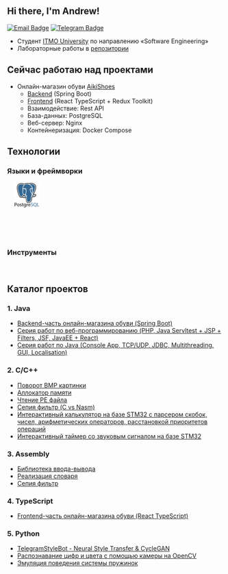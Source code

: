 ## Hi there, I'm Andrew!

[![Email Badge](https://img.shields.io/badge/-Email-c14438?style=flat-square&logo=Gmail&logoColor=white&link=mailto:andrew.barabanshchikov@yandex.ru)](mailto:andrew.barabanshchikov@yandex.ru)
[![Telegram Badge](https://img.shields.io/badge/-Telegram-0088cc?style=flat-square&labelColor=0088cc&logo=telegram&logoColor=white&link=https://t.me/averagefun)](https://t.me/averagefun)

- Студент [ITMO University](https://itmo.ru/) по направлению «Software Engineering»
- Лабораторные работы в [репозитории](https://github.com/averagefun/ITMO#readme)

## Сейчас работаю над проектами

* Онлайн-магазин обуви [AikiShoes](https://aikishoes.ru/)
  * [Backend](https://github.com/averagefun/AikiShopBackend) (Spring Boot)
  * [Frontend](https://github.com/averagefun/AikiShopFrontend) (React TypeScript + Redux Toolkit)
  * Взаимодействие: Rest API
  * База-данных: PostgreSQL
  * Веб-сервер: Nginx
  * Контейнеризация: Docker Compose

## Технологии
<h3 align="left">Языки и фреймворки</h3>
<p align="left"> 
  <img src="https://cdn.jsdelivr.net/gh/devicons/devicon/icons/java/java-original-wordmark.svg" alt="" height="60"/>
  <img src="https://cdn.jsdelivr.net/gh/devicons/devicon/icons/spring/spring-original-wordmark.svg" alt="" height="60"/>
  <img src="https://cdn.jsdelivr.net/gh/devicons/devicon/icons/c/c-original.svg" alt="" height="60"/>
  <img src="https://cdn.jsdelivr.net/gh/devicons/devicon/icons/cplusplus/cplusplus-original.svg" alt="" height="60"/>
  <img src="https://raw.githubusercontent.com/devicons/devicon/master/icons/postgresql/postgresql-original-wordmark.svg" alt="" height="60"/>
  <br/><br/>

  <img src="https://cdn.jsdelivr.net/gh/devicons/devicon/icons/python/python-original-wordmark.svg" alt="" height="60"/>
  <img src="https://cdn.jsdelivr.net/gh/devicons/devicon/icons/numpy/numpy-original-wordmark.svg" alt="" height="60"/>
  <img src="https://cdn.jsdelivr.net/gh/devicons/devicon/icons/pytorch/pytorch-plain-wordmark.svg" alt="" height="60"/> 
  <br/><br/>

  <img src="https://cdn.jsdelivr.net/gh/devicons/devicon/icons/javascript/javascript-original.svg" alt="" height="50"/>
  <img src="https://cdn.jsdelivr.net/gh/devicons/devicon/icons/typescript/typescript-original.svg" alt="" height="50"/>
  <img src="https://cdn.jsdelivr.net/gh/devicons/devicon/icons/react/react-original-wordmark.svg" alt="" height="50"/>
  <img src="https://cdn.jsdelivr.net/gh/devicons/devicon/icons/redux/redux-original.svg" alt="" height="50"/>
  <img src="https://cdn.jsdelivr.net/gh/devicons/devicon/icons/html5/html5-plain-wordmark.svg" alt="" height="50"/>
</p>

<h3 align="left">Инструменты</h3>
<p align="left"> 
  <img src="https://www.vectorlogo.zone/logos/git-scm/git-scm-icon.svg" alt="" height="50"/>
  <img <img src="https://cdn.jsdelivr.net/gh/devicons/devicon/icons/linux/linux-original.svg" alt="" height="50"/>
  <img src="https://cdn.jsdelivr.net/gh/devicons/devicon/icons/bash/bash-plain.svg" alt="" height="50"/>
  <img src="https://cdn.jsdelivr.net/gh/devicons/devicon/icons/vim/vim-plain.svg" alt="" height="50"/>
  <img src="https://cdn.jsdelivr.net/gh/devicons/devicon/icons/docker/docker-plain-wordmark.svg" alt="" height="50"/>
  <img src="https://cdn.jsdelivr.net/gh/devicons/devicon/icons/nginx/nginx-original.svg" alt="" height="50"/>
</p>

## Каталог проектов

### 1. Java
- [Backend-часть онлайн-магазина обуви (Spring Boot)](https://github.com/averagefun/AikiShopBackend)
- [Серия работ по веб-программированию (PHP, Java Servltest + JSP + Filters, JSF, JavaEE + React)](https://github.com/averagefun/se-itmo-web)
- [Серия работ по Java (Console App, TCP/UDP, JDBC, Multithreading, GUI, Localisation)](https://github.com/averagefun/se-itmo-java)

### 2. C/C++
- [Поворот BMP картинки](https://github.com/averagefun/ImageRotation)
- [Аллокатор памяти](https://github.com/averagefun/MemoryAllocator)
- [Чтение PE файла](https://github.com/averagefun/PEFileReader)
- [Сепия фильтр (C vs Nasm)](https://github.com/averagefun/SepiaFilterCAssembly)
- [Интерактивный калькулятор на базе STM32 с парсером скобок, чисел, арифметических операторов, расстановкой приоритетов операций](https://github.com/averagefun/STM32_Calc)
- [Интерактивный таймер со звуковым сигналом на базе STM32](https://github.com/averagefun/STM32_Timer)

### 3. Assembly
- [Библиотека ввода-вывода](https://github.com/averagefun/IOLibAssembly)
- [Реализация словаря](https://github.com/averagefun/DictionaryAssembly)
- [Сепия фильтр](https://github.com/averagefun/SepiaFilterCAssembly)

### 4. TypeScript
- [Frontend-часть онлайн-магазина обуви (React TypeScript)](https://github.com/averagefun/AikiShopFrontend)

### 5. Python
- [TelegramStyleBot - Neural Style Transfer & CycleGAN](https://github.com/averagefun/TelegramStyleBot)
- [Распознавание цифр и цвета с помощью камеры на OpenCV](https://github.com/averagefun/OpenCVDigits)
- [Эмуляция поведения системы пружинок](https://github.com/averagefun/DIffEquationSprings)

